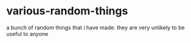 # various-random-things

a bunch of random things that i have made.  they are very unlikely to be useful to anyone
